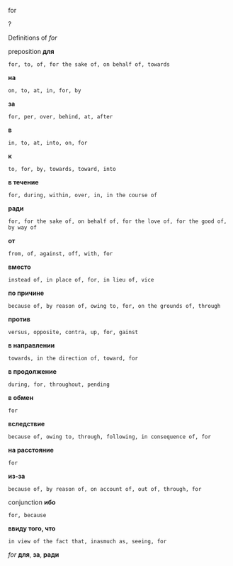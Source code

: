 for

?


Definitions of _for_

preposition
**для**

    for, to, of, for the sake of, on behalf of, towards
**на**

    on, to, at, in, for, by
**за**

    for, per, over, behind, at, after
**в**

    in, to, at, into, on, for
**к**

    to, for, by, towards, toward, into
**в течение**

    for, during, within, over, in, in the course of
**ради**

    for, for the sake of, on behalf of, for the love of, for the good of, by way of
**от**

    from, of, against, off, with, for
**вместо**

    instead of, in place of, for, in lieu of, vice
**по причине**

    because of, by reason of, owing to, for, on the grounds of, through
**против**

    versus, opposite, contra, up, for, gainst
**в направлении**

    towards, in the direction of, toward, for
**в продолжение**

    during, for, throughout, pending
**в обмен**

    for
**вследствие**

    because of, owing to, through, following, in consequence of, for
**на расстояние**

    for
**из-за**

    because of, by reason of, on account of, out of, through, for

conjunction
**ибо**

    for, because
**ввиду того, что**

    in view of the fact that, inasmuch as, seeing, for

_for_
**для**, **за**, **ради**